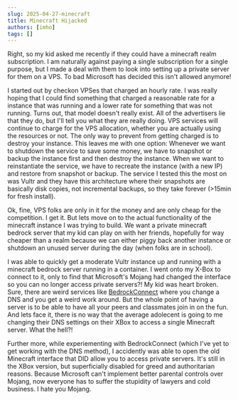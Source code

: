 ```yaml
---
slug: 2025-04-27-minecraft
title: Minecraft Hijacked
authors: [imho]
tags: []
---
```


Right, so my kid asked me recently if they could have a minecraft realm subscription. I am naturally against paying a single subscription for a single purpose, but I made a deal with them to look into setting up a private server for them on a VPS. To bad Microsoft has decided this isn't allowed anymore!

<!-- truncate -->

I started out by checkon VPSes that charged an hourly rate. I was really hoping that I could find something that charged a reasonable rate for a instance that was running and a lower rate for something that was not running. Turns out, that model doesn't really exist. All of the advertisers lie that they do, but I'll tell you what they are really doing. VPS services will continue to charge for the VPS allocation, whether you are actually using the resources or not. The only way to prevent from getting charged is to destroy your instance. This leaves me with one option: Whenever we want to shutdown the service to save some money, we have to snapshot or backup the instance first and then destroy the instance. When we want to reinstantiate the service, we have to recreate the instance (with a new IP) and restore from snapshot or backup. The service I tested this the most on was Vultr and they have this architecture where their snapshots are basically disk copies, not incremental backups, so they take forever (>15min for fresh install).

Ok, fine, VPS folks are only in it for the money and are only cheap for the competition. I get it. But lets move on to the actual functionality of the minecraft instance I was trying to build. We want a private minecraft bedrock server that my kid can play on with her friends, hopefully for way cheaper than a realm because we can either piggy back another instance or shutdown an unused server during the day (when folks are in school). 

I was able to quickly get a moderate Vultr instance up and running with a minecraft bedrock server running in a container. I went onto my X-Box to connect to it, only to find that Microsoft's Mojang had changed the interface so you can no longer access private servers?! My kid was heart broken. Sure, there are weird services like [BedrockConnect](https://github.com/Pugmatt/BedrockConnect) where you change a DNS and you get a weird work around. But the whole point of having a server is to be able to have all your peers and classmates join in on the fun. And lets face it, there is no way that the average adolecent is going to me changing their DNS settings on their XBox to access a single Minecraft server. What the hell?!

Further more, while experiementing with BedrockConnect (which I've yet to get working with the DNS method), I accidently was able to open the old Minecraft interface that DID allow you to access private servers. It's still in the XBox version, but superficially disabled for greed and authoritarian reasons. Because Microsoft can't implement better parental controls over Mojang, now everyone has to suffer the stupidity of lawyers and cold business. I hate you Mojang.
